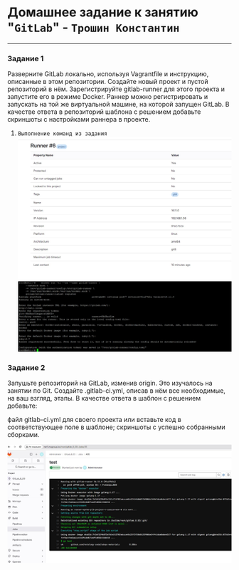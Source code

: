 # Домашнее задание к занятию "`GitLab`" - `Трошин Константин`


---

### Задание 1

Разверните GitLab локально, используя Vagrantfile и инструкцию, описанные в этом репозитории.
Создайте новый проект и пустой репозиторий в нём.
Зарегистрируйте gitlab-runner для этого проекта и запустите его в режиме Docker. Раннер можно регистрировать и запускать на той же виртуальной машине, на которой запущен GitLab.
В качестве ответа в репозиторий шаблона с решением добавьте скриншоты с настройками раннера в проекте.

1. `Выполнение команд из задания `
![alt text](https://github.com/Semergal/gitlab8/blob/master/img/Screenshot_1.jpg)
![alt text](https://github.com/Semergal/gitlab8/blob/master/img/Screenshot_2.jpg)



### Задание 2
 
Запушьте репозиторий на GitLab, изменив origin. Это изучалось на занятии по Git.
Создайте .gitlab-ci.yml, описав в нём все необходимые, на ваш взгляд, этапы.
В качестве ответа в шаблон с решением добавьте:

файл gitlab-ci.yml для своего проекта или вставьте код в соответствующее поле в шаблоне;
скриншоты с успешно собранными сборками.

![alt text](https://github.com/Semergal/gitlab8/blob/master/img/Screenshot_3.jpg)
```

```

```

```